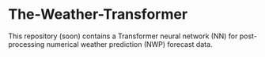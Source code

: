 # The-Weather-Transformer
This repository (soon) contains a Transformer neural network (NN) for post-processing numerical weather prediction (NWP) forecast data.
